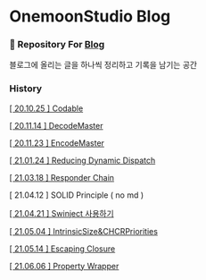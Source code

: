 # OnemoonStudio Blog

### 📝 Repository For [Blog](https://onemoonstudio.tistory.com/)

블로그에 올리는 글을 하나씩 정리하고 기록을 남기는 공간

### History

[[ 20.10.25 ] Codable](https://github.com/onemoonStudio/OnemoonStudioBlog/blob/main/Codable.md)

[[ 20.11.14 ] DecodeMaster](https://github.com/onemoonStudio/OnemoonStudioBlog/blob/main/DecodeMaster.md)

[[ 20.11.23 ] EncodeMaster](https://github.com/onemoonStudio/OnemoonStudioBlog/blob/main/EncodeMaster.md)

[[ 21.01.24 ] Reducing Dynamic Dispatch](https://github.com/onemoonStudio/OnemoonStudioBlog/blob/main/ReducingDynamicDispatch.md)

[[ 21.03.18 ] Responder Chain](https://github.com/onemoonStudio/OnemoonStudioBlog/blob/main/ResponderChain.md)

[ 21.04.12 ] SOLID Principle ( no md )

[[ 21.04.21 ] Swinject 사용하기](https://github.com/onemoonStudio/OnemoonStudioBlog/blob/main/Swinject%20%EC%82%AC%EC%9A%A9%ED%95%98%EA%B8%B0.md)

[[ 21.05.04 ] IntrinsicSize&CHCRPriorities](https://github.com/onemoonStudio/OnemoonStudioBlog/blob/main/IntrinsicSize%26CHCRPriorities.md)

[[ 21.05.14 ] Escaping Closure](https://github.com/onemoonStudio/OnemoonStudioBlog/blob/main/EscapingClosure.md)

[[ 21.06.06 ] Property Wrapper](https://github.com/onemoonStudio/OnemoonStudioBlog/blob/main/PropertyWrapper.md)

